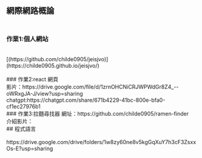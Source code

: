 ## 網際網路概論<br><br>
### 作業1:個人網站
 <br>
[(https://github.com/childe0905/jeisjvo)](https://childe0905.github.io/jeisjvo/)
<br>
<br>
###  作業2:react 網頁
<br>
影片：https://drive.google.com/file/d/1zrnOHCNiCRJWPWdGr8Z4_--oWRxgJA-J/view?usp=sharing<br>
chatgpt:https://chatgpt.com/share/671b4229-41bc-800e-bfa0-cf1ec27976b1
<br>
### 作業3:拉麵尋找器
網址：https://github.com/childe0905/ramen-finder
<br>
介紹影片：

<br>
## 程式語言<br><br>
https://drive.google.com/drive/folders/1w8zy60ne8v5kgGqXuY7h3cF3ZsxxOs-E?usp=sharing
